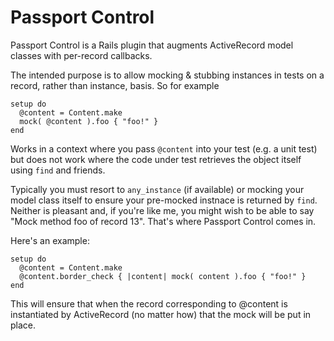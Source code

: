 Passport Control
================

Passport Control is a Rails plugin that augments ActiveRecord model classes with per-record callbacks.

The intended purpose is to allow mocking & stubbing instances in tests on a record, rather than instance, basis. So for example

    setup do
      @content = Content.make
      mock( @content ).foo { "foo!" }
    end

Works in a context where you pass `@content` into your test (e.g. a unit test) but does not work where the code under test
retrieves the object itself using `find` and friends.

Typically you must resort to `any_instance` (if available) or mocking your model class itself to ensure your pre-mocked instnace is returned by `find`. Neither is pleasant and, if you're like me, you might wish to be able to say "Mock method foo of record 13". That's where Passport Control comes in.

Here's an example:

    setup do
      @content = Content.make
      @content.border_check { |content| mock( content ).foo { "foo!" }
    end

This will ensure that when the record corresponding to @content is instantiated by ActiveRecord (no matter how) that the mock will be put in place.

